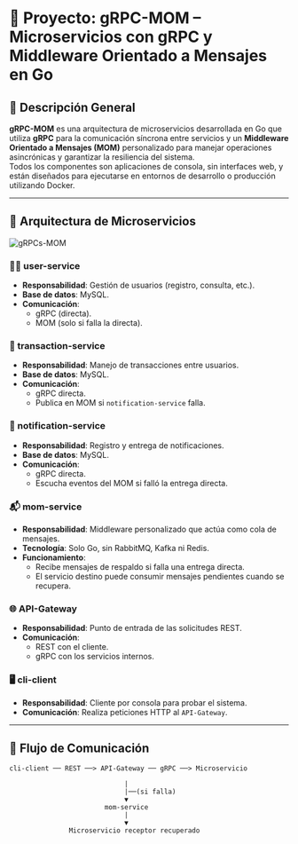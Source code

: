 # 🧠 Proyecto: gRPC-MOM – Microservicios con gRPC y Middleware Orientado a Mensajes en Go

## 📌 Descripción General

**gRPC-MOM** es una arquitectura de microservicios desarrollada en Go que utiliza **gRPC** para la comunicación síncrona entre servicios y un **Middleware Orientado a Mensajes (MOM)** personalizado para manejar operaciones asincrónicas y garantizar la resiliencia del sistema.  
Todos los componentes son aplicaciones de consola, sin interfaces web, y están diseñados para ejecutarse en entornos de desarrollo o producción utilizando Docker.

---

## 🧱 Arquitectura de Microservicios
![gRPCs-MOM](https://github.com/user-attachments/assets/3418daca-525e-4071-b8f0-c16b084ece6e)


### 🧑‍💼 user-service
- **Responsabilidad**: Gestión de usuarios (registro, consulta, etc.).
- **Base de datos**: MySQL.
- **Comunicación**:
  - gRPC (directa).
  - MOM (solo si falla la directa).

### 💸 transaction-service
- **Responsabilidad**: Manejo de transacciones entre usuarios.
- **Base de datos**: MySQL.
- **Comunicación**:
  - gRPC directa.
  - Publica en MOM si `notification-service` falla.

### 📢 notification-service
- **Responsabilidad**: Registro y entrega de notificaciones.
- **Base de datos**: MySQL.
- **Comunicación**:
  - gRPC directa.
  - Escucha eventos del MOM si falló la entrega directa.

### 📬 mom-service
- **Responsabilidad**: Middleware personalizado que actúa como cola de mensajes.
- **Tecnología**: Solo Go, sin RabbitMQ, Kafka ni Redis.
- **Funcionamiento**:
  - Recibe mensajes de respaldo si falla una entrega directa.
  - El servicio destino puede consumir mensajes pendientes cuando se recupera.

### 🌐 API-Gateway
- **Responsabilidad**: Punto de entrada de las solicitudes REST.
- **Comunicación**:
  - REST con el cliente.
  - gRPC con los servicios internos.

### 🖥️ cli-client
- **Responsabilidad**: Cliente por consola para probar el sistema.
- **Comunicación**: Realiza peticiones HTTP al `API-Gateway`.

---

## 🔄 Flujo de Comunicación

```plaintext
cli-client ── REST ──> API-Gateway ── gRPC ──> Microservicio

                             |
                             |──(si falla)
                             ▼
                        mom-service
                             |
                             ▼
               Microservicio receptor recuperado

